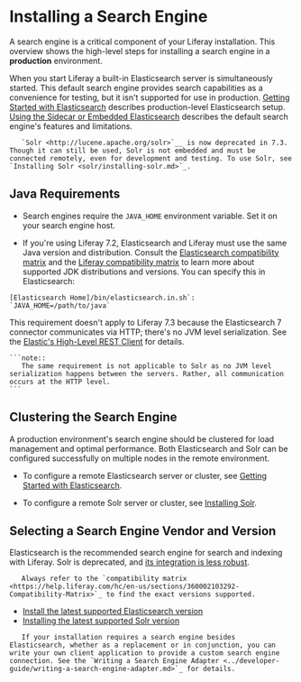 # Installing a Search Engine

A search engine is a critical component of your Liferay installation. This overview shows the high-level steps for installing a search engine in a **production** environment. 

<!-- MAKE A DIAGRAM SIMILAR TO THE CCR ONE BUT WITH JUST ONE CONNECTION -->

When you start Liferay a built-in Elasticsearch server is simultaneously started. This default search engine provides search capabilities as a convenience for testing, but it isn't supported for use in production. [Getting Started with Elasticsearch](./elasticsearch/getting-started-with-elasticsearch.md) describes production-level Elasticsearch setup. [Using the Sidecar or Embedded Elasticsearch](./elasticsearch/using-the-sidecar-or-embedded-elasticsearch.md) describes the default search engine's features and limitations.

<!-- Is this the place to introduce sidecar which will replace embedded in GA4? -->
<!-- Yes. -Rich -->

```note::
   `Solr <http://lucene.apache.org/solr>`__ is now deprecated in 7.3. Though it can still be used, Solr is not embedded and must be connected remotely, even for development and testing. To use Solr, see `Installing Solr <solr/installing-solr.md>`_.
```
## Java Requirements

- Search engines require the `JAVA_HOME` environment variable. Set it on your search engine host.

- If you're using Liferay 7.2, Elasticsearch and Liferay must use the same Java version and distribution. Consult the [Elasticsearch compatibility matrix](https://www.elastic.co/support/matrix#matrix_jvm) and the [Liferay compatibility matrix](https://help.liferay.com/hc/sections/360002103292-Compatibility-Matrix) to learn more about supported JDK distributions and versions. You can specify this in Elasticsearch:

 ```properties
[Elasticsearch Home]/bin/elasticsearch.in.sh`: `JAVA_HOME=/path/to/java`
 ```

This requirement doesn't apply to Liferay 7.3 because the Elasticsearch 7 connector communicates via HTTP; there's no JVM level serialization. See the [Elastic's High-Level REST Client](https://www.elastic.co/guide/en/elasticsearch/client/java-rest/7.x/java-rest-high.html) for details.

    ```note::
       The same requirement is not applicable to Solr as no JVM level serialization happens between the servers. Rather, all communication occurs at the HTTP level.
    ```

## Clustering the Search Engine

A production environment's search engine should be clustered for load management and optimal performance. Both Elasticsearch and Solr can be configured successfully on multiple nodes in the remote environment.

* To configure a remote Elasticsearch server or cluster, see [Getting Started with Elasticsearch](./elasticsearch/getting-started-with-elasticsearch.md).

* To configure a remote Solr server or cluster, see [Installing Solr](./solr/installing-solr.md).

## Selecting a Search Engine Vendor and Version

Elasticsearch is the recommended search engine for search and indexing with Liferay. Solr is deprecated, and [its integration is less robust](./installing-solr/solr-limitations.md).

```important::
   Always refer to the `compatibility matrix <https://help.liferay.com/hc/en-us/sections/360002103292-Compatibility-Matrix>`_ to find the exact versions supported.
```

- [Install the latest supported Elasticsearch version](./elasticsearch/getting-started-with-elasticsearch.md)
- [Installing the latest supported Solr version](./solr/installing-solr.md)

```note::
   If your installation requires a search engine besides Elasticsearch, whether as a replacement or in conjunction, you can write your own client application to provide a custom search engine connection. See the `Writing a Search Engine Adapter <../developer-guide/writing-a-search-engine-adapter.md>`_ for details.
```

<!-- Probably add at least a parenthetical statement about why a search engine might be used in conjunction w/Elasticsearch-->

<!-- Goes in the Solr section intro article and will need updates
## Using Solr

There are some drawbacks to using Solr as the search engine. These limitations affect how Solr processes search requests in various Liferay products.

### End User Feature Limitations of Liferay's Solr Integration

* [Liferay Commerce](https://help.liferay.com/hc/en-us/articles/360017869952)
* [Workflow Metrics](https://help.liferay.com/hc/en-us/articles/360029042071-Workflow-Metrics-The-Service-Level-Agreement-SLA-)
* [Custom Filter search widget](https://help.liferay.com/hc/en-us/articles/360028721272-Filtering-Search-Results-with-the-Custom-Filter-Widget)
* [The Low Level Search Options widget](https://help.liferay.com/hc/en-us/articles/360032607571-Low-Level-Search-Options-Searching-Additional-or-Alternate-Indexes)
* [Search Tuning: Customizing Search Results](https://help.liferay.com/hc/en-us/articles/360034473872-Search-Tuning-Customizing-Search-Results)
* [Search Tuning: Synonyms](https://help.liferay.com/hc/articles/360034473852-Search-Tuning-Synonym-Sets)

### Developer Feature Limitations of Liferay's Solr Integration

Implementation for the following APIs may be added in the future, but they are not currently supported by Liferay's Solr connector.

* From Portal Core (Module: `portal-kernel`, Artifact:
    `com.liferay.portal.kernel`):
  * `com.liferay.portal.kernel.search.generic.NestedQuery`
  * `com.liferay.portal.kernel.search.filter`:
    * `ComplexQueryPart`
    * `GeoBoundingBoxFilter`
    * `GeoDistanceFilter`
    * `GeoDistanceRangeFilter`
    * `GeoPolygonFilter`
* From the Portal Search API (Module: `portal-search-api`, Artifact:
    `com.liferay.portal.search.api`):
  * `com.liferay.portal.search.filter`:
    * `ComplexQueryPart`
    * `TermsSetFilter`
  * `com.liferay.portal.search.geolocation.*`
  * `com.liferay.portal.search.highlight.*`
  * `com.liferay.portal.search.query.function.*`
  * `com.liferay.portal.search.query.*`:
  * `com.liferay.portal.search.script.*`
  * `com.liferay.portal.search.significance.*`
  * `com.liferay.portal.search.sort.*`: only `Sort`,`FieldSort`, and `ScoreSort` are supported
* Portal Search Engine Adapter API (Module: `portal-search-engine-adapter-api`,
    Artifact: `com.liferay.portal.search.engine.adapter.api`)
  * `com.liferay.portal.search.engine.adapter.cluster.*`
  * `com.liferay.portal.search.engine.adapter.document.UpdateByQueryDocumentRequest`
  * `com.liferay.portal.search.engine.adapter.index.*`: only `RefreshIndexRequest` is supported
  * `com.liferay.portal.search.engine.adapter.search.*`:
    * `MultisearchSearchRequest`
    * `SuggestSearchRequest`
  * `com.liferay.portal.search.engine.adapter.snapshot.*`

Liferay Commerce requires the `TermsSetFilter` implementation which is only available in the Elasticsearch connector.
-->
